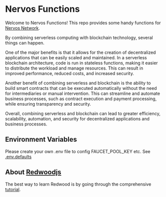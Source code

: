 # Nervos Functions

Welcome to Nervos Functions! This repo provides some handy functions for [Nervos Network](https://www.nervos.org).

By combining serverless computing with blockchain technology, several things can happen.

One of the major benefits is that it allows for the creation of decentralized applications that can be easily scaled and maintained. In a serverless blockchain architecture, code is run in stateless functions, making it easier to distribute the workload and manage resources. This can result in improved performance, reduced costs, and increased security.

Another benefit of combining serverless and blockchain is the ability to build smart contracts that can be executed automatically without the need for intermediaries or manual intervention. This can streamline and automate business processes, such as contract execution and payment processing, while ensuring transparency and security.

Overall, combining serverless and blockchain can lead to greater efficiency, scalability, automation, and security for decentralized applications and business processes.

## Environment Variables
Please create your own .env file to config FAUCET_POOL_KEY etc.
See [.env.defaults](./.env.defaults)

## About [Redwoodjs](https://redwoodjs.com)

The best way to learn Redwood is by going through the comprehensive [tutorial](https://redwoodjs.com/docs/tutorial/foreword).

